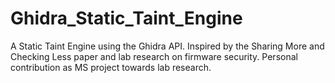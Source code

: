 # Ghidra_Static_Taint_Engine
A Static Taint Engine using the Ghidra API. Inspired by the Sharing More and Checking Less paper and lab research on firmware security. Personal contribution as MS project towards lab research.
